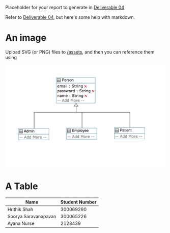 
Placeholder for your report to generate in [Deliverable 04](/docs/deliverable04.md)

Refer to [Deliverable 04](/docs/deliverable04.md), but here's some help with markdown.


# An image

Upload SVG (or PNG) files to [/assets](/assets), and then
you can reference them using

![UML Class Diagram](/assets/Screenshot.png)

# A Table

| Name | Student Number |
| --- | --- |
| Hrithik Shah | 300069290 |
| Soorya Saravanapavan | 300065226 |
| Ayana Nurse | 2128439 |
